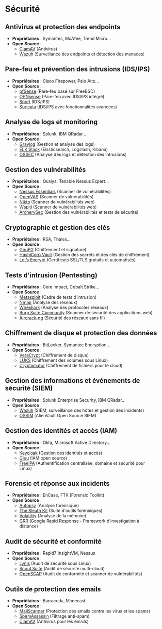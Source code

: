 # Sécurité

## Antivirus et protection des endpoints
- **Propriétaires** : Symantec, McAfee, Trend Micro...
- **Open Source** :
  - [ClamAV](https://www.clamav.net/) (Antivirus)
  - [Wazuh](https://wazuh.com/) (Surveillance des endpoints et détection des menaces)

## Pare-feu et prévention des intrusions (IDS/IPS)
- **Propriétaires** : Cisco Firepower, Palo Alto...
- **Open Source** :
  - [pfSense](https://www.pfsense.org/) (Pare-feu basé sur FreeBSD)
  - [OPNsense](https://opnsense.org/) (Pare-feu avec IDS/IPS intégré)
  - [Snort](https://www.snort.org/) (IDS/IPS)
  - [Suricata](https://suricata.io/) (IDS/IPS avec fonctionnalités avancées)

## Analyse de logs et monitoring
- **Propriétaires** : Splunk, IBM QRadar...
- **Open Source** :
  - [Graylog](https://www.graylog.org/) (Gestion et analyse des logs)
  - [ELK Stack](https://www.elastic.co/elk-stack) (Elasticsearch, Logstash, Kibana)
  - [OSSEC](https://www.ossec.net/) (Analyse des logs et détection des intrusions)

## Gestion des vulnérabilités
- **Propriétaires** : Qualys, Tenable Nessus Expert...
- **Open Source** :
  - [Nessus Essentials]([https://www.openvas.org/](https://fr.tenable.com/products/nessus/nessus-essentials)) (Scanner de vulnérabilités)
  - [OpenVAS](https://www.openvas.org/) (Scanner de vulnérabilités)
  - [Nikto](https://cirt.net/Nikto2) (Scanner de vulnérabilités web)
  - [Wapiti](http://wapiti.sourceforge.net/) (Scanner de vulnérabilités web)
  - [ArcherySec](https://archerysec.github.io/archerysec/) (Gestion des vulnérabilités et tests de sécurité)

## Cryptographie et gestion des clés
- **Propriétaires** : RSA, Thales...
- **Open Source** :
  - [GnuPG](https://gnupg.org/) (Chiffrement et signature)
  - [HashiCorp Vault](https://www.vaultproject.io/) (Gestion des secrets et des clés de chiffrement)
  - [Let’s Encrypt](https://letsencrypt.org/) (Certificats SSL/TLS gratuits et automatisés)

## Tests d'intrusion (Pentesting)
- **Propriétaires** : Core Impact, Cobalt Strike...
- **Open Source** :
  - [Metasploit](https://www.metasploit.com/) (Cadre de tests d'intrusion)
  - [Nmap](https://nmap.org/) (Analyse des réseaux)
  - [Wireshark](https://www.wireshark.org/) (Analyse des protocoles réseaux)
  - [Burp Suite Community](https://portswigger.net/burp/community) (Scanner de sécurité des applications web)
  - [Aircrack-ng](https://www.aircrack-ng.org/) (Sécurité des réseaux sans fil)

## Chiffrement de disque et protection des données
- **Propriétaires** : BitLocker, Symantec Encryption...
- **Open Source** :
  - [VeraCrypt](https://www.veracrypt.fr/) (Chiffrement de disque)
  - [LUKS](https://gitlab.com/cryptsetup/cryptsetup) (Chiffrement des volumes sous Linux)
  - [Cryptomator](https://cryptomator.org/) (Chiffrement de fichiers pour le cloud)

## Gestion des informations et événements de sécurité (SIEM)
- **Propriétaires** : Splunk Enterprise Security, IBM QRadar...
- **Open Source** :
  - [Wazuh](https://wazuh.com/) (SIEM, surveillance des hôtes et gestion des incidents)
  - [OSSIM](https://cybersecurity.att.com/products/ossim) (AlienVault Open Source SIEM)

## Gestion des identités et accès (IAM)
- **Propriétaires** : Okta, Microsoft Active Directory...
- **Open Source** :
  - [Keycloak](https://www.keycloak.org/) (Gestion des identités et accès)
  - [Gluu](https://www.gluu.org/) (IAM open source)
  - [FreeIPA](https://www.freeipa.org/) (Authentification centralisée, domaine et sécurité pour Linux)

## Forensic et réponse aux incidents
- **Propriétaires** : EnCase, FTK (Forensic Toolkit)
- **Open Source** :
  - [Autopsy](https://www.sleuthkit.org/autopsy/) (Analyse forensique)
  - [The Sleuth Kit](https://www.sleuthkit.org/) (Suite d'outils forensiques)
  - [Volatility](https://www.volatilityfoundation.org/) (Analyse de la mémoire)
  - [GRR](https://grr.dev/) (Google Rapid Response - Framework d’investigation à distance)

## Audit de sécurité et conformité
- **Propriétaires** : Rapid7 InsightVM, Nessus
- **Open Source** :
  - [Lynis](https://cisofy.com/lynis/) (Audit de sécurité sous Linux)
  - [Scout Suite](https://github.com/nccgroup/ScoutSuite) (Audit de sécurité multi-cloud)
  - [OpenSCAP](https://www.open-scap.org/) (Audit de conformité et scanner de vulnérabilités)

## Outils de protection des emails
- **Propriétaires** : Barracuda, Mimecast
- **Open Source** :
  - [MailScanner](https://www.mailscanner.info/) (Protection des emails contre les virus et les spams)
  - [SpamAssassin](https://spamassassin.apache.org/) (Filtrage anti-spam)
  - [ClamAV](https://www.clamav.net/) (Antivirus pour les emails)

